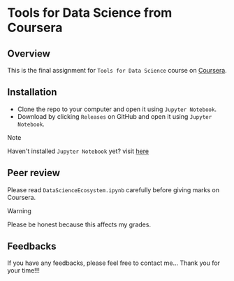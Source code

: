 # Tools for Data Science from Coursera
## Overview 
This is the final assignment for `Tools for Data Science` course on [Coursera](https://www.coursera.org/learn/open-source-tools-for-data-science).

## Installation
* Clone the repo to your computer and open it using `Jupyter Notebook`.
* Download by clicking `Releases` on GitHub and open it using `Jupyter Notebook`.
>[!NOTE]
>Haven't installed `Jupyter Notebook` yet? visit [here](https://jupyter.org/install)

## Peer review
Please read `DataScienceEcosystem.ipynb` carefully before giving marks on Coursera.
>[!WARNING]
>Please be honest because this affects my grades.

## Feedbacks
If you have any feedbacks, please feel free to contact me...
Thank you for your time!!!
